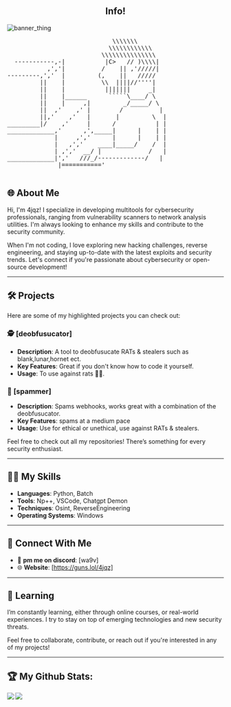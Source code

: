 <h2 align="center">Info!</h2>

<p align="center">

  ![banner_thing](https://komarev.com/ghpvc/?username=4jqz&color=brightgreen)
  
</p>

<p align="center">
  <pre>
                             \\\\\\\
                            \\\\\\\\\\\\
                          \\\\\\\\\\\\\\\
  -----------,-|           |C>   // )\\\\|  
           ,','|          /    || ,'/////|  
---------,','  |         (,    ||   /////  
         ||    |          \\  ||||//''''|  
         ||    |           |||||||     _|  
         ||    |______      `````\____/ \  
         ||    |     ,|         _/_____/ \  
         ||  ,'    ,' |        /          |  
         ||,'    ,'   |       |         \  |  
_________|/    ,'     |      /           | |  
_____________,'      ,',_____|      |    | |  
             |     ,','      |      |    | |  
             |   ,','    ____|_____/    /  |  
             | ,','  __/ |             /   |  
_____________|','   ///_/-------------/   |  
              |==========='
  </pre>
</p>

## 🌐 About Me

Hi, I'm 4jqz! I specialize in developing multitools for cybersecurity professionals, ranging from vulnerability scanners to network analysis utilities. I'm always looking to enhance my skills and contribute to the security community. 

When I'm not coding, I love exploring new hacking challenges, reverse engineering, and staying up-to-date with the latest exploits and security trends. Let's connect if you're passionate about cybersecurity or open-source development!

---

## 🛠️ Projects

Here are some of my highlighted projects you can check out:

### 🕵️ **[deobfusucator]**
- **Description**: A tool to deobfusucate RATs & stealers such as blank,lunar,hornet ect.
- **Key Features**: Great if you don't know how to code it yourself.
- **Usage**: To use against rats 🤷‍♂️.

### 🔧 **[spammer]**
- **Description**: Spams webhooks, works great with a combination of the deobfusucator.
- **Key Features**: spams at a medium pace
- **Usage**: Use for ethical or unethical, use against RATs & stealers.

Feel free to check out all my repositories! There’s something for every security enthusiast.

---

## 👨‍💻 My Skills

- **Languages**: Python, Batch
- **Tools**: Np++, VSCode, Chatgpt Demon
- **Techniques**: Osint, ReverseEngineering
- **Operating Systems**: Windows

---

## 🔗 Connect With Me

- 📧 **pm me on discord**: [wa9v]
- 🌐 **Website**: [https://guns.lol/4jqz]


---

## 🧠 Learning

I’m constantly learning, either through online courses, or real-world experiences. I try to stay on top of emerging technologies and new security threats.

Feel free to collaborate, contribute, or reach out if you're interested in any of my projects!

---

## :trophy: My Github Stats:

<div>
<a href="https://github-readme-stats.vercel.app/api?username=4jqz&theme=tokyonight">
  <img  align="left" src="https://github-readme-stats.vercel.app/api?username=4jqz&count_private=true&show_icons=true&theme=tokyonight" />
</a>
<a href="https://github-readme-stats.vercel.app/api/top-langs/?username=4jqz&hide=php&theme=tokyonight">
  <img align="left" src="https://github-readme-stats.vercel.app/api/top-langs/?username=4jqz&hide=php&theme=tokyonight" />
</a>
</div>
